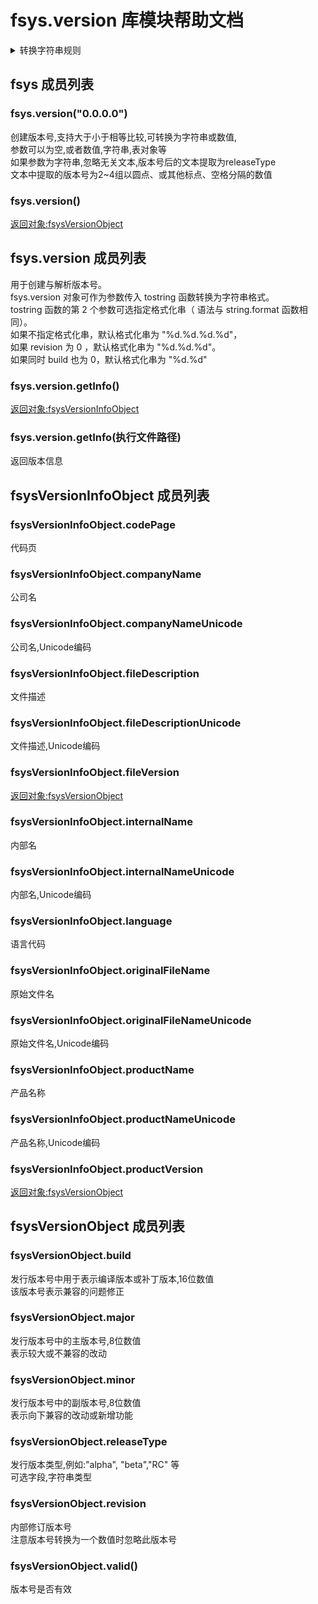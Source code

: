 # fsys.version 库模块帮助文档


<details>  <summary>转换字符串规则</summary>  <p>
fsys.version 对象可作为参数传入 tostring 函数转换为字符串格式。
tostring 函数的第 2 个参数可选指定格式化串（ 语法与 string.format 函数相同）。
如果不指定格式化串，默认格式化串为 "%d.%d.%d.%d"，
如果 revision 为 0 ，默认格式化串为 "%d.%d.%d"。
如果同时 build 也为 0，默认格式化串为 "%d.%d"。
</p></details>


<a id="fsys"></a>
## fsys 成员列表


<a id="fsys.version"></a>
### fsys.version("0.0.0.0") 
 创建版本号,支持大于小于相等比较,可转换为字符串或数值,  
参数可以为空,或者数值,字符串,表对象等  
如果参数为字符串,忽略无关文本,版本号后的文本提取为releaseType  
文本中提取的版本号为2~4组以圆点、或其他标点、空格分隔的数值

<a id="fsys.version"></a>
### fsys.version() 
 [返回对象:fsysVersionObject](#fsysVersionObject)

<a id="fsys.version"></a>
## fsys.version 成员列表

用于创建与解析版本号。  
fsys.version 对象可作为参数传入 tostring 函数转换为字符串格式。  
tostring 函数的第 2 个参数可选指定格式化串（ 语法与 string.format 函数相同）。  
如果不指定格式化串，默认格式化串为 "%d.%d.%d.%d"，  
如果 revision 为 0 ，默认格式化串为 "%d.%d.%d"。  
如果同时 build 也为 0，默认格式化串为 "%d.%d"

<a id="fsys.version.getInfo"></a>
### fsys.version.getInfo() 
 [返回对象:fsysVersionInfoObject](#fsysVersionInfoObject)

<a id="fsys.version.getInfo"></a>
### fsys.version.getInfo(执行文件路径) 
 返回版本信息

<a id="fsysVersionInfoObject"></a>
## fsysVersionInfoObject 成员列表


<a id="fsysVersionInfoObject.codePage"></a>
### fsysVersionInfoObject.codePage 
 代码页

<a id="fsysVersionInfoObject.companyName"></a>
### fsysVersionInfoObject.companyName 
 公司名

<a id="fsysVersionInfoObject.companyNameUnicode"></a>
### fsysVersionInfoObject.companyNameUnicode 
 公司名,Unicode编码

<a id="fsysVersionInfoObject.fileDescription"></a>
### fsysVersionInfoObject.fileDescription 
 文件描述

<a id="fsysVersionInfoObject.fileDescriptionUnicode"></a>
### fsysVersionInfoObject.fileDescriptionUnicode 
 文件描述,Unicode编码

<a id="fsysVersionInfoObject.fileVersion"></a>
### fsysVersionInfoObject.fileVersion 
 [返回对象:fsysVersionObject](#fsysVersionObject)

<a id="fsysVersionInfoObject.internalName"></a>
### fsysVersionInfoObject.internalName 
 内部名

<a id="fsysVersionInfoObject.internalNameUnicode"></a>
### fsysVersionInfoObject.internalNameUnicode 
 内部名,Unicode编码

<a id="fsysVersionInfoObject.language"></a>
### fsysVersionInfoObject.language 
 语言代码

<a id="fsysVersionInfoObject.originalFileName"></a>
### fsysVersionInfoObject.originalFileName 
 原始文件名

<a id="fsysVersionInfoObject.originalFileNameUnicode"></a>
### fsysVersionInfoObject.originalFileNameUnicode 
 原始文件名,Unicode编码

<a id="fsysVersionInfoObject.productName"></a>
### fsysVersionInfoObject.productName 
 产品名称

<a id="fsysVersionInfoObject.productNameUnicode"></a>
### fsysVersionInfoObject.productNameUnicode 
 产品名称,Unicode编码

<a id="fsysVersionInfoObject.productVersion"></a>
### fsysVersionInfoObject.productVersion 
 [返回对象:fsysVersionObject](#fsysVersionObject)

<a id="fsysVersionObject"></a>
## fsysVersionObject 成员列表


<a id="fsysVersionObject.build"></a>
### fsysVersionObject.build 
 发行版本号中用于表示编译版本或补丁版本,16位数值  
该版本号表示兼容的问题修正

<a id="fsysVersionObject.major"></a>
### fsysVersionObject.major 
 发行版本号中的主版本号,8位数值  
表示较大或不兼容的改动

<a id="fsysVersionObject.minor"></a>
### fsysVersionObject.minor 
 发行版本号中的副版本号,8位数值  
表示向下兼容的改动或新增功能

<a id="fsysVersionObject.releaseType"></a>
### fsysVersionObject.releaseType 
 发行版本类型,例如:"alpha", "beta","RC" 等  
可选字段,字符串类型

<a id="fsysVersionObject.revision"></a>
### fsysVersionObject.revision 
 内部修订版本号  
注意版本号转换为一个数值时忽略此版本号

<a id="fsysVersionObject.valid"></a>
### fsysVersionObject.valid() 
 版本号是否有效
